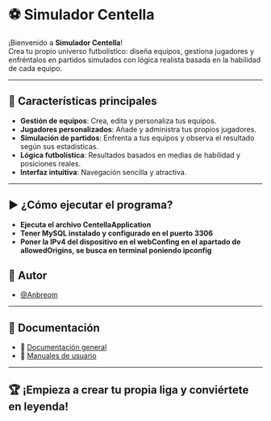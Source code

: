 # ⚽ Simulador Centella

¡Bienvenido a **Simulador Centella**!  
Crea tu propio universo futbolístico: diseña equipos, gestiona jugadores y enfréntalos en partidos simulados con lógica realista basada en la habilidad de cada equipo.

---

## 🚀 Características principales

- **Gestión de equipos**: Crea, edita y personaliza tus equipos.
- **Jugadores personalizados**: Añade y administra tus propios jugadores.
- **Simulación de partidos**: Enfrenta a tus equipos y observa el resultado según sus estadísticas.
- **Lógica futbolística**: Resultados basados en medias de habilidad y posiciones reales.
- **Interfaz intuitiva**: Navegación sencilla y atractiva.

---

## ▶️ ¿Cómo ejecutar el programa?

- **Ejecuta el archivo CentellaApplication**  
- **Tener MySQL instalado y configurado en el puerto 3306** 
- **Poner la IPv4 del dispositivo en el webConfing en el apartado de allowedOrigins, se busca en terminal poniendo ipconfig**   


## 👤 Autor

- [@Anbreom](https://www.github.com/agommar2912b)

---

## 📄 Documentación

- 📘 [Documentación general](https://docs.google.com/document/d/1nxQXIbFBO9qWmRTcwQZ7yO1Wa7LpD9ajb-_mka-aZkg/edit?usp=sharing)
- 📝 [Manuales de usuario](https://www.canva.com/design/DAGqJCzZH1o/s_xIUFTxYZQXL-DEgYRLXQ/view?utm_content=DAGqJCzZH1o&utm_campaign=designshare&utm_medium=link2&utm_source=uniquelinks&utlId=h2d3a76a49d)

---

## 🏆 ¡Empieza a crear tu propia liga y conviértete en leyenda!


